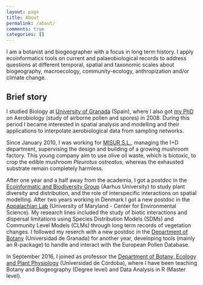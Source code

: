 ```yaml
---
layout: page
title: About
permalink: /about/
comments: true
categories: []
---
```

<p>I am a botanist and biogeographer with a focus in long term history. I apply ecoinformatics tools on current and palaeobiological records to address questions at different temporal, spatial and taxonomic scales about biogeography, macroecology, community-ecology, anthropization and/or climate change.</p>

<h2>Brief story</h2>
<p>I studied Biology at <a title="Universidad de Granada" href="http://www.ugr.es" target="_blank" rel="noopener">University of Gran</a><a title="Universidad de Granada" href="http://www.ugr.es" target="_blank" rel="noopener">ada</a> (Spain), where I also got <a title="PhD Thesis" href="https://dl.dropboxusercontent.com/u/33940356/PhD-Thesis.pdf" target="_blank" rel="noopener">my PhD</a> on Aerobiology (study of airborne pollen and spores) in 2008. During this period I became interested in spatial analysis and modelling and their applications to interpolate aerobiological data from sampling networks.</p>

<p>Since January 2010, I was working for <a title="Micelios del Sur S.L." href="http://www.misur.es" target="_blank" rel="noopener">MISUR S.L.</a>, managing the I+D department, supervising the design and building of a growing mushroom factory. This young company aim to use olive oil waste, which is biotoxic, to crop the edible mushroom <i>Pleurotus ostreatus</i>, whereas the exhausted substrate remain completely harmless.</p>

<p>After one year and a half away from the academia, I got a postdoc in the <a title="Ecoinformatics &amp; Biodiversity Group (Aarhus University)" rel="noopener" href="http://bios.au.dk/en/research/sections/integrative-ecology-and-evolution/ecoinformatics/ecoinformatics-researchprofile/" target="_blank">Ecoinformatic and Biodiversity Group</a> (Aarhus University) to study plant diversity and distribution, and the role of interspecific interactions on spatial modelling. After two years working in Denmark I got a new postdoc in the <a title="Appalachian Lab" rel="noopener" href="http://www.umces.edu/al" target="_blank">Appalachian Lab</a> (University of Maryland - Center for Environmental Science). My research lines included the study of biotic interactions and dispersal limitations using Species Distribution Models (SDMs) and Community Level Models (CLMs) through long term records of vegetation changes. I followed my reserch with a new postdoc in the <a href="https://botanica.ugr.es/">Department of Botany</a> (Universidad de Granada) for another year, developing tools (mainly an R-package) to handle and interact with the European Pollen Database.</p>

<p>In September 2016, I joined as professor the <a href="http://www.uco.es/botanica/es/">Department of Botany, Ecology and Plant Physiology</a> (Universidad de Córdoba), where I have been teaching Botany and Biogeography (Degree level) and Data Analysis in R (Master level).</p>
